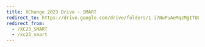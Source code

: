 ```yaml
---
title: XChange 2023 Drive - SMART
redirect_to: https://drive.google.com/drive/folders/1-i7NuPuAeMqzMgITQBbqjjHkMjiQOpOo?usp=share_link
redirect_from: 
  - /XC23_SMART
  - /xc23_smart
---
```

